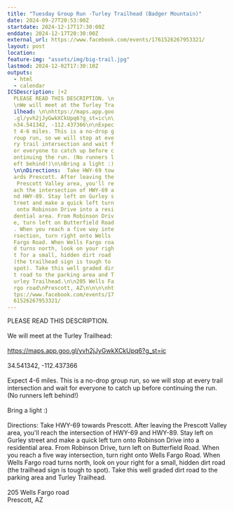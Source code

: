 ```yaml
---
title: "Tuesday Group Run -Turley Trailhead (Badger Mountain)"
date: 2024-09-27T20:53:00Z
startdate: 2024-12-17T17:30:00Z
enddate: 2024-12-17T20:30:00Z
external_url: https://www.facebook.com/events/1761526267953321/
layout: post
location: 
feature-img: "assets/img/big-trail.jpg"
lastmod: 2024-12-02T17:30:10Z
outputs:
  - html
  - calendar
ICSDescription: |+2
  PLEASE READ THIS DESCRIPTION. \n  \nWe will meet at the Turley Tra  ilhead: \n\nhttps://maps.app.goo  .gl/yvh2jJyGwkXCkUpq6?g_st=ic\n\  n34.541342, -112.437366\n\nExpec  t 4-6 miles. This is a no-drop g  roup run, so we will stop at eve  ry trail intersection and wait f  or everyone to catch up before c  ontinuing the run. (No runners l  eft behind!)\n\nBring a light :)  \n\nDirections:  Take HWY-69 tow  ards Prescott. After leaving the   Prescott Valley area, you'll re  ach the intersection of HWY-69 a  nd HWY-89. Stay left on Gurley s  treet and make a quick left turn   onto Robinson Drive into a resi  dential area. From Robinson Driv  e, turn left on Butterfield Road  . When you reach a five way inte  rsection, turn right onto Wells   Fargo Road. When Wells Fargo roa  d turns north, look on your righ  t for a small, hidden dirt road   (the trailhead sign is tough to   spot). Take this well graded dir  t road to the parking area and T  urley Trailhead.\n\n205 Wells Fa  rgo road\nPrescott, AZ\n\n\n\nht  tps://www.facebook.com/events/17  61526267953321/
---
```


PLEASE READ THIS DESCRIPTION. <br>
  <br>
  We will meet at the Turley Trailhead&#58; <br>
  <br>
  [https://maps.app.goo.gl/yvh2jJyGwkXCkUpq6?g_st=ic<br>
](https://maps.app.goo.gl/yvh2jJyGwkXCkUpq6?g_st=ic<br>
)  <br>
  34.541342, -112.437366<br>
  <br>
  Expect 4-6 miles. This is a no-drop group run, so we will stop at every trail intersection and wait for everyone to catch up before continuing the run. (No runners left behind!)<br>
  <br>
  Bring a light &#58;)<br>
  <br>
  Directions&#58;  Take HWY-69 towards Prescott. After leaving the Prescott Valley area, you'll reach the intersection of HWY-69 and HWY-89. Stay left on Gurley street and make a quick left turn onto Robinson Drive into a residential area. From Robinson Drive, turn left on Butterfield Road. When you reach a five way intersection, turn right onto Wells Fargo Road. When Wells Fargo road turns north, look on your right for a small, hidden dirt road (the trailhead sign is tough to spot). Take this well graded dirt road to the parking area and Turley Trailhead.<br>
  <br>
  205 Wells Fargo road<br>
  Prescott, AZ<br>
  <br>
  <br>
  <br>
  
